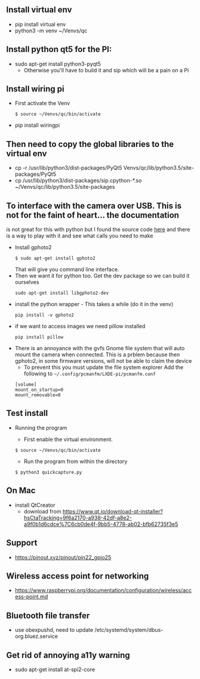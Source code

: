## Install virtual env
- pip install virtual env
- python3 -m venv ~/Venvs/qc
## Install python qt5 for the PI:
- sudo apt-get install python3-pyqt5
  - Otherwise you'll have to build it and sip which will be a pain on 
    a Pi
## Install wiring pi
- First activate the Venv
  ```
  $ source ~/Venvs/qc/bin/activate
  ```
- pip install wiringpi
## Then need to copy the global libraries to the virtual env
- cp -r /usr/lib/python3/dist-packages/PyQt5 Venvs/qc/lib/python3.5/site-packages/PyQt5
- cp /usr/lib/python3/dist-packages/sip.cpython-*.so ~/Venvs/qc/lib/python3.5/site-packages
## To interface with the camera over USB. This is not for the faint of heart... the documentation
is not great for this with python but I found the source code [here][python-gphoto2] and there is
a way to play with it and see what calls you need to make
- Install gphoto2
  ```
  $ sudo apt-get install gphoto2
  ```
  That will give you command line interface.
- Then we want it for python too. Get the dev package so we can build it ourselves
  ```
  sudo apt-get install libgphoto2-dev
  ```
- install the python wrapper - This takes a while (do it in the venv)
  ```
  pip install -v gphoto2
  ```
- if we want to access images we need pillow installed
  ```
  pip install pillow
  ```
- There is an annoyance with the gvfs Gnome file system that will auto mount the camera when connected.
This is a prblem because then gphoto2, in some firmware versions, will not be able to claim the device
  - To prevent this you must update the file system explorer
  Add the following to `~/.config/pcmanfm/LXDE-pi/pcmanfm.conf`
  ```
  [volume]
  mount_on_startup=0
  mount_removable=0
  ```
  
## Test install
- Running the program
  - First enable the virtual environment.
  ```
  $ source ~/Venvs/qc/bin/activate
  ```
  
  - Run the program from within the directory
  ```
  $ python3 quickcapture.py
  ```
## On Mac
- install QtCreator 
  - download from https://www.qt.io/download-qt-installer?hsCtaTracking=9f6a2170-a938-42df-a8e2-a9f0b1d6cdce%7C6cb0de4f-9bb5-4778-ab02-bfb62735f3e5

## Support
- https://pinout.xyz/pinout/pin22_gpio25

## Wireless access point for networking
- https://www.raspberrypi.org/documentation/configuration/wireless/access-point.md

## Bluetooth file transfer
- use obexpushd, need to update /etc/systemd/system/dbus-org.bluez.service

## Get rid of annoying a11y warning
- sudo apt-get install at-spi2-core

[python-gphoto2]: https://github.com/jim-easterbrook/python-gphoto2/tree/master/src/gphoto2